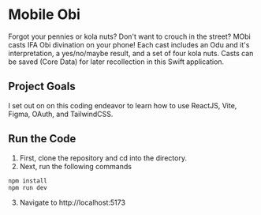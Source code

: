 # Mobile Obi

Forgot your pennies or kola nuts? Don't want to crouch in the street? MObi casts IFA Obi divination on your phone! Each cast includes an Odu and it's interpretation, a yes/no/maybe result, and a set of four kola nuts. Casts can be saved (Core Data) for later recollection in this Swift application.

## Project Goals

I set out on on this coding endeavor to learn how to use ReactJS, Vite, Figma, OAuth, and TailwindCSS.


## Run the Code

1. First, clone the repository and cd into the directory. 
2. Next, run the following commands

```
npm install
npm run dev
```

3. Navigate to http://localhost:5173


